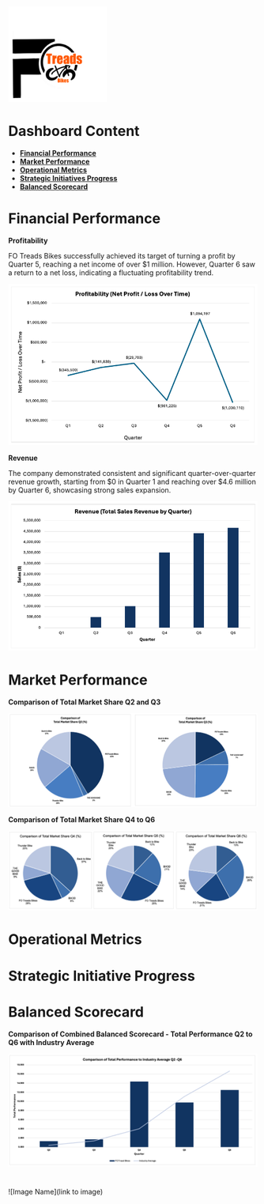 <img src="https://github.com/LashawnFofung/FO-Tread-Bikes/raw/main/FO%20Tread%20Bikes%20Logo%20PNG.png" width="200" alt="FO Tread Bikes Logo">

<h1>Dashboard Content</h1>

  - [<b>Financial Performance</b>](https://github.com/LashawnFofung/FO-Tread-Bikes/blob/main/Dashboard/Dashboard.md#financial-performance)
  - [<b>Market Performance</b>](https://github.com/LashawnFofung/FO-Tread-Bikes/blob/main/Dashboard/Dashboard.md#market-performance)
  - [<b>Operational Metrics</b>](https://github.com/LashawnFofung/FO-Tread-Bikes/blob/main/Dashboard/Dashboard.md#operational-metrics)
  - [<b>Strategic Initiatives Progress</b>](https://github.com/LashawnFofung/FO-Tread-Bikes/blob/main/Dashboard/Dashboard.md#strategic-initiative-progress)
  - [<b>Balanced Scorecard</b>](https://github.com/LashawnFofung/FO-Tread-Bikes/blob/main/Dashboard/Dashboard.md#balanced-scorecard)
  
 

<h1></h1>

<h1>Financial Performance</h1>

<b>Profitability</b>

FO Treads Bikes successfully achieved its target of turning a profit by Quarter 5, reaching a net income of over $1 million. However, Quarter 6 saw a return to a net loss, indicating a fluctuating profitability trend.

![Profitability](https://github.com/LashawnFofung/FO-Tread-Bikes/blob/main/Dashboard/Image/Profitability%20(Profit%20%3A%20Loss%20Over%20Time).png)


<b>Revenue</b>

The company demonstrated consistent and significant quarter-over-quarter revenue growth, starting from $0 in Quarter 1 and reaching over $4.6 million by Quarter 6, showcasing strong sales expansion.

![Revenue](https://github.com/LashawnFofung/FO-Tread-Bikes/blob/main/Dashboard/Image/Revenue%20(Total%20Sales%20Revenue%20by%20Quarter).png)

<h1></h1>

<h1>Market Performance</h1>

<b>Comparison of Total Market Share Q2 and Q3</b>

![Q2 and Q3 Total Market Share](https://github.com/LashawnFofung/FO-Tread-Bikes/blob/main/Dashboard/Image/Q2%20and%20Q3%20Total%20Market%20Share%20PNG.png)

<b>Comparison of Total Market Share Q4 to Q6</b>

![Q4 to Q6 Total Market Share](https://github.com/LashawnFofung/FO-Tread-Bikes/blob/main/Dashboard/Image/Q4%20to%20Q6%20Market%20Share%20PNG.png)

<h1></h1>

<h1>Operational Metrics</h1>

<h1></h1>

<h1>Strategic Initiative Progress</h1>

<h1></h1>
<h1>Balanced Scorecard</h1>

<b>Comparison of Combined Balanced Scorecard - Total Performance Q2 to Q6 with Industry Average</b>

![Combo Chart Combined Balanced Scorecard Total Performance Q2 to Q6 and Average](https://github.com/LashawnFofung/FO-Tread-Bikes/blob/main/Dashboard/Image/Combo%20Chart%20Combined%20Balanced%20Scorecard%20Total%20Performance%20Q2%20to%20Q6%20and%20Averages%20PNG.png)

<h1></h1>



<h1></h1>

![Image Name](link to image)

<h1></h1>
